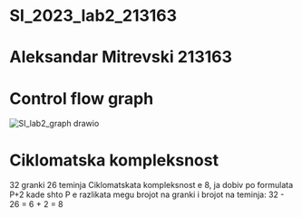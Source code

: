 # SI_2023_lab2_213163

# Aleksandar Mitrevski 213163

# Control flow graph

![SI_lab2_graph drawio](https://github.com/AleksandarTheGreat/SI_2023_lab2_213163/assets/126021512/8dad36ed-87f9-413b-bc62-ffe1c1238ecd)

# Ciklomatska kompleksnost
32 granki
26 teminja
Ciklomatskata kompleksnost e 8, ja dobiv po formulata P+2 kade shto P
e razlikata megu brojot na granki i brojot na teminja: 32 - 26 = 6 + 2 = 8
